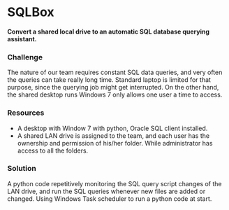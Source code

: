 # SQLBox
**Convert a shared local drive to an automatic SQL database querying assistant.**

### Challenge  
The nature of our team requires constant SQL data queries, and very often the queries can take really long time. Standard laptop is limited for that purpose, since the querying job might get interrupted. On the other hand, the shared desktop runs Windows 7 only allows one user a time to access.

### Resources
- A desktop with Window 7 with python, Oracle SQL client installed.
- A shared LAN drive is assigned to the team, and each user has the ownership and permission of his/her folder. While administrator has access to all the folders. 

### Solution
A python code repetitively monitoring the SQL query script changes of the LAN drive, and run the SQL queries whenever new files are added or changed.  Using Windows Task scheduler to run a python code at start. 
